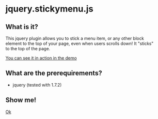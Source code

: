 # jquery.stickymenu.js

## What is it?
This jquery plugin allows you to stick a menu item, or any other block element to the top of your page, even when users scrolls down! It "sticks" to the top of the page.

[You can see it in action in the demo](http://cfurrow.github.com/jquery.stickymenu.js/demo/index.html)

## What are the prerequirements?
* jquery (tested with 1.7.2)

## Show me!
[Ok](http://cfurrow.github.com/jquery.stickymenu.js/demo/index.html)

